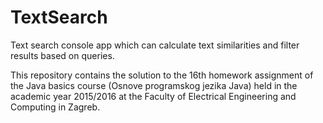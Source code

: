 # TextSearch
Text search console app which can calculate text similarities and filter results based on queries.

This repository contains the solution to the 16th homework assignment of the Java basics course (Osnove programskog jezika Java) held in the academic year 2015/2016 at the Faculty of Electrical Engineering and Computing in Zagreb.

